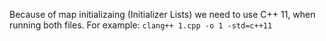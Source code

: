 Because of map initializaing (Initializer Lists) we need to use C++ 11, when running both files.
For example: `clang++ 1.cpp -o 1 -std=c++11`